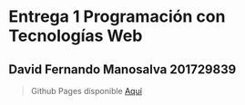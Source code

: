 # Entrega 1 Programación con Tecnologías Web
## David Fernando Manosalva 201729839
> Github Pages disponible [Aquí](https://dfmanosalva.github.io/Entrega-1-Web/)